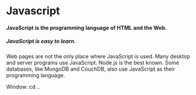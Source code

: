 # Javascript

#### JavaScript is the programming language of HTML and the Web.

##### JavaScript is easy to learn.



Web pages are not the only place where JavaScript is used. Many desktop and server programs use JavaScript. Node.js is the best known. Some databases, like MongoDB and CouchDB, also use JavaScript as their programming language.


Window: cd ..

